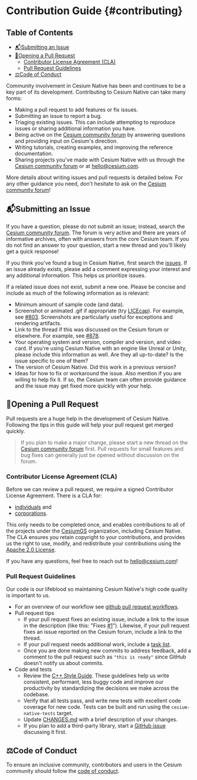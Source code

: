 # Contribution Guide {#contributing}

<!-- omit in toc -->
## Table of Contents

- [📬Submitting an Issue](#submitting-an-issue)
- [📝Opening a Pull Request](#opening-a-pull-request)
  - [Contributor License Agreement (CLA)](#contributor-license-agreement-cla)
  - [Pull Request Guidelines](#pull-request-guidelines)
- [⚖️Code of Conduct](#️code-of-conduct)

Community involvement in Cesium Native has been and continues to be a key part of its development. Contributing to Cesium Native can take many forms:

- Making a pull request to add features or fix issues.
- Submitting an issue to report a bug.
- Triaging existing issues. This can include attempting to reproduce issues or sharing additional information you have.
- Being active on the [Cesium community forum](https://community.cesium.com/) by answering questions and providing input on Cesium's direction.
- Writing tutorials, creating examples, and improving the reference documentation.
- Sharing projects you've made with Cesium Native with us through the [Cesium community forum](https://community.cesium.com/) or at hello@cesium.com.

More details about writing issues and pull requests is detailed below. For any other guidance you need, don't hesitate to ask on the [Cesium community forum](https://community.cesium.com/)!

## 📬Submitting an Issue

If you have a question, please do not submit an issue; instead, search the [Cesium community forum](https://community.cesium.com/). The forum is very active and there are years of informative archives, often with answers from the core Cesium team. If you do not find an answer to your question, start a new thread and you'll likely get a quick response!

If you think you've found a bug in Cesium Native, first search the [issues](https://github.com/CesiumGS/cesium-native/issues). If an issue already exists, please add a comment expressing your interest and any additional information. This helps us prioritize issues.

If a related issue does not exist, submit a new one. Please be concise and include as much of the following information as is relevant:

- Minimum amount of sample code (and data).
- Screenshot or animated .gif if appropriate (try [LICEcap](http://www.cockos.com/licecap/)). For example, see [#803](https://github.com/CesiumGS/cesium-native/issues/803). Screenshots are particularly useful for exceptions and rendering artifacts.
- Link to the thread if this was discussed on the Cesium forum or elsewhere. For example, see [#878](https://github.com/CesiumGS/cesium-native/issues/878).
- Your operating system and version, compiler and version, and video card. If you're using Cesium Native with an engine like Unreal or Unity, please include this information as well. Are they all up-to-date? Is the issue specific to one of them?
- The version of Cesium Native. Did this work in a previous version?
- Ideas for how to fix or workaround the issue. Also mention if you are willing to help fix it. If so, the Cesium team can often provide guidance and the issue may get fixed more quickly with your help.

## 📝Opening a Pull Request

Pull requests are a huge help in the development of Cesium Native. Following the tips in this guide will help your pull request get merged quickly.

> If you plan to make a major change, please start a new thread on the [Cesium community forum](https://community.cesium.com/) first. Pull requests for small features and bug fixes can generally just be opened without discussion on the forum.

### Contributor License Agreement (CLA)

Before we can review a pull request, we require a signed Contributor License Agreement. There is a CLA for:

- [individuals](https://docs.google.com/forms/d/e/1FAIpQLScU-yvQdcdjCFHkNXwdNeEXx5Qhu45QXuWX_uF5qiLGFSEwlA/viewform) and
- [corporations](https://docs.google.com/forms/d/e/1FAIpQLSeYEaWlBl1tQEiegfHMuqnH9VxyfgXGyIw13C2sN7Fj3J3GVA/viewform).

This only needs to be completed once, and enables contributions to all of the projects under the [CesiumGS](https://github.com/CesiumGS) organization, including Cesium Native. The CLA ensures you retain copyright to your contributions, and provides us the right to use, modify, and redistribute your contributions using the [Apache 2.0 License](LICENSE.md).

If you have any questions, feel free to reach out to hello@cesium.com!

### Pull Request Guidelines

Our code is our lifeblood so maintaining Cesium Native's high code quality is important to us.
- For an overview of our workflow see [github pull request workflows](https://cesium.com/blog/2013/10/08/github-pull-request-workflows/).
- Pull request tips
  - If your pull request fixes an existing issue, include a link to the issue in the description (like this: "Fixes [#1](https://github.com/CesiumGS/cesium-native/issues/1)"). Likewise, if your pull request fixes an issue reported on the Cesium forum, include a link to the thread.
  - If your pull request needs additional work, include a [task list](https://github.com/blog/1375%0A-task-lists-in-gfm-issues-pulls-comments).
  - Once you are done making new commits to address feedback, add a comment to the pull request such as `"this is ready"` since GitHub doesn't notify us about commits.
- Code and tests
  - Review the [C++ Style Guide](doc/topics/style-guide.md). These guidelines help us write consistent, performant, less buggy code and improve our productivity by standardizing the decisions we make across the codebase.
  - Verify that all tests pass, and write new tests with excellent code coverage for new code. Tests can be built and run using the `cesium-native-tests` target.
  - Update [CHANGES.md](CHANGES.md) with a brief description of your changes.
  - If you plan to add a third-party library, start a [GitHub issue](https://github.com/CesiumGS/cesium/issues/new) discussing it first.

## ⚖️Code of Conduct

To ensure an inclusive community, contributors and users in the Cesium community should follow the [code of conduct](https://github.com/CesiumGS/cesium/blob/main/CODE_OF_CONDUCT.md).